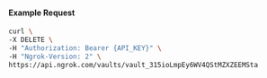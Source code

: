 <!-- Code generated for API Clients. DO NOT EDIT. -->

#### Example Request

```bash
curl \
-X DELETE \
-H "Authorization: Bearer {API_KEY}" \
-H "Ngrok-Version: 2" \
https://api.ngrok.com/vaults/vault_315ioLmpEy6WV4QStMZXZEEMSta
```
